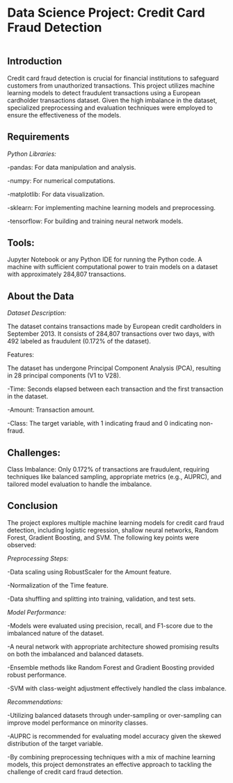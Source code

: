 # Data Science Project: Credit Card Fraud Detection

![]()

## Introduction

Credit card fraud detection is crucial for financial institutions to safeguard customers from unauthorized transactions. This project utilizes machine learning models to detect fraudulent transactions using a European cardholder transactions dataset. Given the high imbalance in the dataset, specialized preprocessing and evaluation techniques were employed to ensure the effectiveness of the models.

## Requirements

*Python Libraries:*

-pandas: For data manipulation and analysis.

-numpy: For numerical computations.

-matplotlib: For data visualization.

-sklearn: For implementing machine learning models and preprocessing.

-tensorflow: For building and training neural network models.

## Tools:

Jupyter Notebook or any Python IDE for running the Python code.
A machine with sufficient computational power to train models on a dataset with approximately 284,807 transactions.

## About the Data

*Dataset Description:*

The dataset contains transactions made by European credit cardholders in September 2013.
It consists of 284,807 transactions over two days, with 492 labeled as fraudulent (0.172% of the dataset).

Features:

The dataset has undergone Principal Component Analysis (PCA), resulting in 28 principal components (V1 to V28).

-Time: Seconds elapsed between each transaction and the first transaction in the dataset.

-Amount: Transaction amount.

-Class: The target variable, with 1 indicating fraud and 0 indicating non-fraud.

## Challenges:

Class Imbalance: Only 0.172% of transactions are fraudulent, requiring techniques like balanced sampling, appropriate metrics (e.g., AUPRC), and tailored model evaluation to handle the imbalance.

## Conclusion

The project explores multiple machine learning models for credit card fraud detection, including logistic regression, shallow neural networks, Random Forest, Gradient Boosting, and SVM. The following key points were observed:

*Preprocessing Steps:*

-Data scaling using RobustScaler for the Amount feature.

-Normalization of the Time feature.

-Data shuffling and splitting into training, validation, and test sets.

*Model Performance:*

-Models were evaluated using precision, recall, and F1-score due to the imbalanced nature of the dataset.

-A neural network with appropriate architecture showed promising results on both the imbalanced and balanced datasets.

-Ensemble methods like Random Forest and Gradient Boosting provided robust performance.

-SVM with class-weight adjustment effectively handled the class imbalance.

*Recommendations:*

-Utilizing balanced datasets through under-sampling or over-sampling can improve model performance on minority classes.

-AUPRC is recommended for evaluating model accuracy given the skewed distribution of the target variable.

-By combining preprocessing techniques with a mix of machine learning models, this project demonstrates an effective approach to tackling the challenge of credit card fraud detection.
